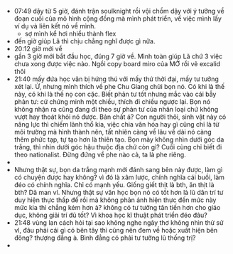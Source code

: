- 07:49 dậy từ 5 giờ, đánh trận soulknight rồi vội chồm dậy với ý tưởng về đoạn cuối của mô hình cộng đồng mà mình phát triển, về việc mình lấy ví dụ và liên kết nó về mình.
	- sợ mình kể hơi nhiều thành flex
- đến giờ giúp Lã thì chịu chẳng nghĩ được gì nữa.
- 20:12 giờ mới về
- gần 3 giờ mới bắt đầu học, đúng 7 giờ về. Mình toàn giúp Lã chứ 3 việc chưa xong được việc nào. Ngồi copy board miro của MỞ rồi vẽ excalid thôi
- 21:40 mấy đứa học văn bị hứng thú với mấy thứ thời đại, mấy tư tưởng xét lại. Ừ, nhưng mình thích về phe Chu Giang chửi bọn nó. Có khi là thế này, có khi là thế nọ con cặc. Biết phản tư tốt nhưng mắc vào cái bẫy phản tư: cứ chứng minh một chiều, thích đi chiều ngược lại. Bọn nó không nhận ra cũng đang đi theo sự phản tư của nhân loại chứ không vượt hay thoát khỏi nó được. Bản chất á? Con người thôi, sinh vật này có năng lực thì chiếm lãnh thổ kia, việc chia văn hóa hay gì cũng chỉ là từ môi trường mà hình thành nên, tất nhiên càng về lâu về dài nó càng thêm phức tạp, tự tạo hơn là thiên tạo. Bọn mày không nhìn dưới góc da trắng, thì nhìn dưới góc hậu thuộc địa chứ còn gì? Cuối cùng chỉ biết đi theo nationalist. Đừng đứng về phe nào cả, ta là phe riêng.
-
- Nhưng thật sự, bọn da trắng mạnh mới đánh sang bên này được, làm gì có chuyện được hay không? vì đó là xâm lược, chính nghĩa cái buồi, làm đéo có chính nghĩa. Chỉ có mạnh yếu. Giống giết thịt là bth, ăn thịt là bth? Dã man vl. Nhưng thật sự văn học bọn nó có tốt hơn là lũ dân trí tư duy hiện thực thấp để rồi mà không phản ánh hiện thực đến mức này mức kia thì chẳng kém hơn à? không có tư tưởng tân tiến hơn cho giáo dục, không giải trí đủ tốt? Vì khoa học kĩ thuật phát triển đéo đâu?
- 21:48 vùng lan cách hỏi tại sao không nghe ngây thơ không nhìn thử sử vl, đâu phải cái gì có bên tây thì cũng nên đem về hoặc xuất hiện bên đông? thượng đẳng à. Bình đẳng có phải tư tưởng lũ thống trị?
-